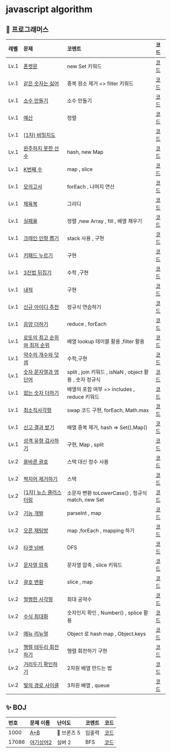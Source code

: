 # javascript algorithm

## 👻 프로그래머스

| 레벨   | 문제                                                                           | 코멘트                                           | 코드                                  |
|:-----|:-----------------------------------------------------------------------------|:----------------------------------------------|:------------------------------------
| Lv.1 | [폰켓몬](https://programmers.co.kr/learn/courses/30/lessons/1845)               | new Set 키워드                                   | [코드](programmers/level1/폰켓몬.md)     |
| Lv.1 | [같은 숫자는 싫어](https://programmers.co.kr/learn/courses/30/lessons/12906)        | 중복 원소 제거 => filter 키워드                        | [코드](programmers/level1/같은숫자.md)    |
| Lv.1 | [소수 만들기](https://programmers.co.kr/learn/courses/30/lessons/12977)           | 소수 만들기                                        | [코드](programmers/level1/소수만들기.md)   |
| Lv.1 | [예산](https://programmers.co.kr/learn/courses/30/lessons/12982)               | 정렬                                            | [코드](programmers/level1/예산.md)      |
| Lv.1 | [[1차] 비밀지도](https://programmers.co.kr/learn/courses/30/lessons/17681)        |                                               | [코드](programmers/level1/비밀지도.md)    |
| Lv.1 | [완주하지 못한 선수](https://programmers.co.kr/learn/courses/30/lessons/42576)       | hash,  new Map                                | [코드](programmers/level1/완주하지못한.md)  |
| Lv.1 | [K번째 수](https://programmers.co.kr/learn/courses/30/lessons/42748)            | map , slice                                   | [코드](programmers/level1/K번째.md)     |
| Lv.1 | [모의고사](https://programmers.co.kr/learn/courses/30/lessons/42840)             | forEach , 나머지 연산                              | [코드](programmers/level1/모의고사.md)    |
| Lv.1 | [체육복](https://programmers.co.kr/learn/courses/30/lessons/42862)              | 그리디                                           | [코드](programmers/level1/체육복.md)     |
| Lv.1 | [실패율](https://programmers.co.kr/learn/courses/30/lessons/42889)              | 정렬 ,new Array , fill , 배열 채우기                 | [코드](programmers/level1/실패율.md)     |
| Lv.1 | [크레인 인형 뽑기](https://programmers.co.kr/learn/courses/30/lessons/64061)        | stack 사용 , 구현                                 | [코드](programmers/level1/크레인.md)     |
| Lv.1 | [키패드 누르기](https://programmers.co.kr/learn/courses/30/lessons/67256)          | 구현                                            | [코드](programmers/level1/키패드.md)     |
| Lv.1 | [3진법 뒤집기](https://programmers.co.kr/learn/courses/30/lessons/68935)          | 수학 ,구현                                        | [코드](programmers/level1/3진법.md)     |
| Lv.1 | [내적](https://programmers.co.kr/learn/courses/30/lessons/70128)               | 구현                                            | [코드](programmers/level1/내적.md)      |
| Lv.1 | [신규 아이디 추천](https://programmers.co.kr/learn/courses/30/lessons/72410)        | 정규식 연습하기                                      | [코드](programmers/level1/신규.md)      |
| Lv.1 | [음양 더하기](https://programmers.co.kr/learn/courses/30/lessons/76501)           | reduce , forEach                              | [코드](programmers/level1/음양.md)      |
| Lv.1 | [로또의 최고 순위와 최저 순위](https://programmers.co.kr/learn/courses/30/lessons/77484) | 배열 lookup 테이블 활용 ,filter 활용                   | [코드](programmers/level1/로또.md)      |
| Lv.1 | [약수의 개수와 덧셈](https://programmers.co.kr/learn/courses/30/lessons/77884)       | 수학,구현                                         | [코드](programmers/level1/약수의개수.md)   |
| Lv.1 | [숫자 문자열과 영단어](https://programmers.co.kr/learn/courses/30/lessons/81301)      | split , join 키워드 , isNaN , object 활용 , 숫자 정규식 | [코드](programmers/level1/숫자문자열.md)   |
| Lv.1 | [없는 숫자 더하기](https://programmers.co.kr/learn/courses/30/lessons/86051)        | 배열의 포함 여부 => includes , reduce 키워드            | [코드](programmers/level1/없는숫자.md)    |
| Lv.1 | [최소직사각형](https://programmers.co.kr/learn/courses/30/lessons/86491)           | swap 코드 구현, forEach, Math.max                 | [코드](programmers/level1/최소직사각형.md)  |
| Lv.1 | [신고 결과 받기](https://programmers.co.kr/learn/courses/30/lessons/92334)         | 배열 중복 제거, hash => Set(),Map()                 | [코드](programmers/level1/신고결과받기.md)  |
| Lv.1 | [성격 유형 검사하기](https://programmers.co.kr/learn/courses/30/lessons/118666)      | 구현, Map , split                               | [코드](programmers/level1/성격유형.md)    |
| Lv.2 | [올바른 괄호](https://programmers.co.kr/learn/courses/30/lessons/12909)           | 스택 대신 정수 사용                                   | [코드](programmers/level2/올바른괄호.md)   |
| Lv.2 | [짝지어 제거하기](https://programmers.co.kr/learn/courses/30/lessons/12973)         | 스택                                            | [코드](programmers/level2/짝지어제거하기.md) |
| Lv.2 | [[1차] 뉴스 클러스터링](https://programmers.co.kr/learn/courses/30/lessons/17677)    | 소문자 변환 toLowerCase() , 정규식 match, new Set     | [코드](programmers/level2/뉴스.md)      |
| Lv.2 | [기능 개발](https://programmers.co.kr/learn/courses/30/lessons/42586)            | parseInt , map                                | [코드](programmers/level2/기능개발.md)    |
| Lv.2 | [오픈 채팅방](https://programmers.co.kr/learn/courses/30/lessons/42888)           | map ,forEach , mapping 하기                     | [코드](programmers/level2/오픈채팅방.md)   |
| Lv.2 | [타겟 넘버](https://programmers.co.kr/learn/courses/30/lessons/43165)            | DFS                                           | [코드](programmers/level2/타겟넘버.md)    |
| Lv.2 | [문자열 압축](https://programmers.co.kr/learn/courses/30/lessons/60057)           | 문자열 압축  , slice 키워드                           | [코드](programmers/level2/문자열압축.md)   |
| Lv.2 | [괄호 변환](https://programmers.co.kr/learn/courses/30/lessons/60058)            | slice , map                                   | [코드](programmers/level2/괄호변환.md)    |
| Lv.2 | [멀쩡한 사각형](https://programmers.co.kr/learn/courses/30/lessons/62048)          | 최대 공약수                                        | [코드](programmers/level2/멀쩡한사각형.md)  |
| Lv.2 | [수식 최대화](https://programmers.co.kr/learn/courses/30/lessons/67257)           | 숫자인지 확인 , Number() ,  splice 활용               | [코드](programmers/level2/수식최대화.md)   |
| Lv.2 | [메뉴 리뉴얼](https://programmers.co.kr/learn/courses/30/lessons/72411)           | Object 로 hash map , Object.keys               | [코드](programmers/level2/메뉴리뉴얼.md)   |
| Lv.2 | [행렬 테두리 회전하기](https://programmers.co.kr/learn/courses/30/lessons/77485)      | 행렬 회전하기 구현                                    | [코드](programmers/level2/행렬회전.md)    |
| Lv.2 | [거리두기 확인하기](https://programmers.co.kr/learn/courses/30/lessons/81302)        | 2차원 배열 만드는 법                                  | [코드](programmers/level2/거리두기.md)    |
| Lv.2 | [빛의 경로 사이클](https://programmers.co.kr/learn/courses/30/lessons/86052)        | 3차원 배열   , queue                              | [코드](programmers/level2/빛의경로.md)    |


## ✨ BOJ

|번호|문제 이름| 난이도       | 코멘트   | 코드|
|:---|:----|:----------|:------|:-----
| 1000  |  [A+B](https://www.acmicpc.net/problem/1000)   | 🥉  브론즈 5 | 입출력   | [코드](BOJ/bronze5/1000.md)
| 17086 | [아기상어2](https://www.acmicpc.net/problem/17086) |  실버  2    | BFS   | [코드](BOJ/silver2/17086.md)